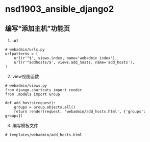 # nsd1903_ansible_django2

## 编写“添加主机”功能页

1. url

```shell
# webadmin/urls.py
urlpatterns = [
    url(r'^$', views.index, name='webadmin_index'),
    url(r'^addhosts/$', views.add_hosts, name='add_hosts'),
]
```

2. view视图函数

```shell
# webadmin/views.py
from django.shortcuts import render
from .models import Group

def add_hosts(request):
    groups = Group.objects.all()
    return render(request, 'webadmin/add_hosts.html', {'groups': groups})
```

3. 编写模板文件

```shell
# templates/webadmin/add_hosts.html

```









